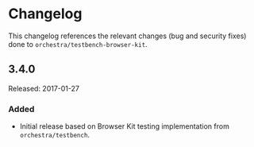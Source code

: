 # Changelog

This changelog references the relevant changes (bug and security fixes) done to `orchestra/testbench-browser-kit`.

## 3.4.0

Released: 2017-01-27

### Added

* Initial release based on Browser Kit testing implementation from `orchestra/testbench`.
